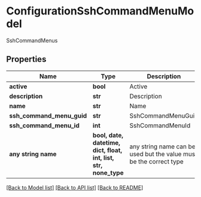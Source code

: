 # ConfigurationSshCommandMenuModel

SshCommandMenus

## Properties
Name | Type | Description | Notes
------------ | ------------- | ------------- | -------------
**active** | **bool** | Active | [optional] 
**description** | **str** | Description | [optional] 
**name** | **str** | Name | [optional] 
**ssh_command_menu_guid** | **str** | SshCommandMenuGuid | [optional] 
**ssh_command_menu_id** | **int** | SshCommandMenuId | [optional] 
**any string name** | **bool, date, datetime, dict, float, int, list, str, none_type** | any string name can be used but the value must be the correct type | [optional]

[[Back to Model list]](../README.md#documentation-for-models) [[Back to API list]](../README.md#documentation-for-api-endpoints) [[Back to README]](../README.md)


